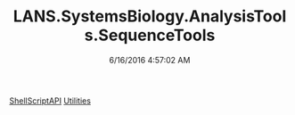 ﻿---
title: LANS.SystemsBiology.AnalysisTools.SequenceTools
date: 6/16/2016 4:57:02 AM
---

[ShellScriptAPI](T-LANS.SystemsBiology.AnalysisTools.SequenceTools.ShellScriptAPI.html)
[Utilities](T-LANS.SystemsBiology.AnalysisTools.SequenceTools.Utilities.html)
